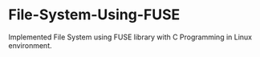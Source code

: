 # File-System-Using-FUSE
Implemented File System using FUSE library with C Programming in Linux environment.
